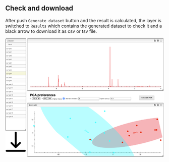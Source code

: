 ## Check and download

After push `Generate dataset` button and the result is calculated, the layer is switched to `Results` which contains the generated dataset to check it and a black arrow to download it as csv or tsv file.

<img src="images/generate.png">
